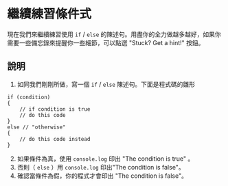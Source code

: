 繼續練習條件式
==============
現在我們來繼續練習使用 `if` / `else` 的陳述句。用盡你的全力做越多越好，如果你需要一些備忘錄來提醒你一些細節，可以點選 "Stuck? Get a hint!" 按鈕。

說明
-----------

1. 如同我們剛剛所做，寫一個 `if` / `else` 陳述句。下面是程式碼的雛形
```
if (condition) 
{
    // if condition is true
    // do this code
}
else // "otherwise"
{
    // do this code instead
}
```
2. 如果條件為真，使用 `console.log` 印出 "The condition is true" 。
3. 否則（ `else` ）用 `console.log` 印出"The condition is false"。
4. 確認當條件為假，你的程式才會印出 "The condition is false"。